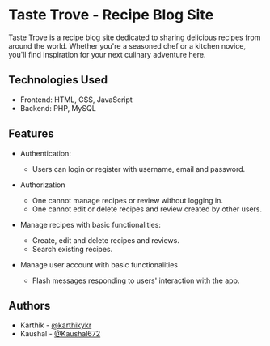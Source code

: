# Taste Trove - Recipe Blog Site

Taste Trove is a recipe blog site dedicated to sharing delicious recipes from around the world. Whether you're a seasoned chef or a kitchen novice, you'll find inspiration for your next culinary adventure here.

## Technologies Used
- Frontend: HTML, CSS, JavaScript 
- Backend: PHP, MySQL

## Features 
- Authentication:
  - Users can login or register with username, email and password.
    
- Authorization
  - One cannot manage recipes or review without logging in.
  - One cannot edit or delete recipes and review created by other users.

- Manage recipes with basic functionalities:
  - Create, edit and delete recipes and reviews.
  - Search existing recipes.

- Manage user account with basic functionalities
  - Flash messages responding to users' interaction with the app.


## Authors
- Karthik - [@karthikykr](https://github.com/karthikykr)
- Kaushal - [@Kaushal672](https://github.com/Kaushal672)




